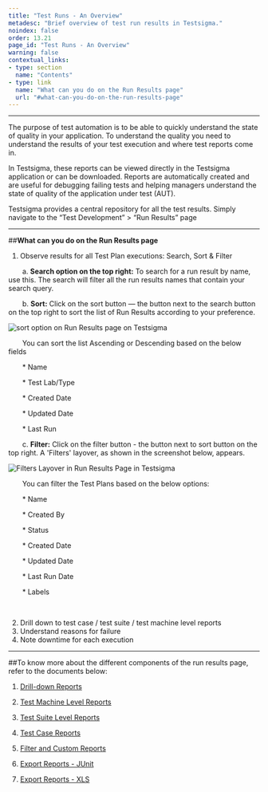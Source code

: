 ```yaml
---
title: "Test Runs - An Overview"
metadesc: "Brief overview of test run results in Testsigma."
noindex: false
order: 13.21
page_id: "Test Runs - An Overview"
warning: false
contextual_links:
- type: section
  name: "Contents"
- type: link
  name: "What can you do on the Run Results page"
  url: "#what-can-you-do-on-the-run-results-page"
---
```


---

The purpose of test automation is to be able to quickly understand the state of quality in your application. To understand the quality you need to understand the results of your test execution and where test reports come in.

In Testsigma, these reports can be viewed directly in the Testsigma application or can be downloaded. Reports are automatically created and are useful for debugging failing tests and helping managers understand the state of quality of the application under test (AUT). 

Testsigma provides a central repository for all the test results. 
Simply navigate to the “Test Development” > “Run Results” page


---
##**What can you do on the Run Results page**

1. Observe results for all Test Plan executions: Search, Sort & Filter

&emsp;&emsp;a. **Search option on the top right:**  To search for a run result by name, use this. The search will filter all the run results names that contain your search query.

&emsp;&emsp;b. **Sort:** Click on the sort button — the button next to the search button on the top right to sort the list of Run Results according to your preference.

![sort option on Run Results page on Testsigma](https://s3.amazonaws.com/static-docs.testsigma.com/new_images/reports/runs/overview/sort-option-run-results-page-testsigma-updated.png)

&emsp;&emsp;You can sort the list Ascending or Descending based on the below fields

&emsp;&emsp;* Name
  
&emsp;&emsp;* Test Lab/Type
  
&emsp;&emsp;* Created Date
  
&emsp;&emsp;* Updated Date

&emsp;&emsp;* Last Run

&emsp;&emsp;c. **Filter:** Click on the filter button - the button next to sort button on the top right. A 'Filters' layover, as shown in the screenshot below, appears. 

![Filters Layover in Run Results Page in Testsigma](https://s3.amazonaws.com/static-docs.testsigma.com/new_images/reports/runs/overview/filters-layover-run-results-page-testsigma-updated.png)


&emsp;&emsp;You can filter the Test Plans based on the below options:

&emsp;&emsp;* Name

&emsp;&emsp;* Created By

&emsp;&emsp;* Status

&emsp;&emsp;* Created Date

&emsp;&emsp;* Updated Date

&emsp;&emsp;* Last Run Date

&emsp;&emsp;* Labels 

&emsp;

2. Drill down to test case / test suite / test machine level reports 
3. Understand reasons for failure
4. Note downtime for each execution


---
##To know more about the different components of the run results page, refer to the documents below:

1. [Drill-down Reports](https://testsigma.com/docs/reports/runs/drill-down-reports/)

2. [Test Machine Level Reports](https://testsigma.com/docs/reports/runs/test-machine-reports/)

3. [Test Suite Level Reports](https://testsigma.com/docs/reports/runs/test-suite-reports/)

4. [Test Case Reports](https://testsigma.com/docs/reports/runs/test-case-reports/)

5. [Filter and Custom Reports](https://testsigma.com/docs/reports/runs/filter-custom-reports/)

6. [Export Reports - JUnit](https://testsigma.com/docs/reports/runs/export-report-junit/)

7. [Export Reports - XLS](https://testsigma.com/docs/reports/runs/export-report-xls/)

